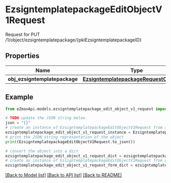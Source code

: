 # EzsigntemplatepackageEditObjectV1Request

Request for PUT /1/object/ezsigntemplatepackage/{pkiEzsigntemplatepackageID}

## Properties

Name | Type | Description | Notes
------------ | ------------- | ------------- | -------------
**obj_ezsigntemplatepackage** | [**EzsigntemplatepackageRequestCompound**](EzsigntemplatepackageRequestCompound.md) |  | 

## Example

```python
from eZmaxApi.models.ezsigntemplatepackage_edit_object_v1_request import EzsigntemplatepackageEditObjectV1Request

# TODO update the JSON string below
json = "{}"
# create an instance of EzsigntemplatepackageEditObjectV1Request from a JSON string
ezsigntemplatepackage_edit_object_v1_request_instance = EzsigntemplatepackageEditObjectV1Request.from_json(json)
# print the JSON string representation of the object
print(EzsigntemplatepackageEditObjectV1Request.to_json())

# convert the object into a dict
ezsigntemplatepackage_edit_object_v1_request_dict = ezsigntemplatepackage_edit_object_v1_request_instance.to_dict()
# create an instance of EzsigntemplatepackageEditObjectV1Request from a dict
ezsigntemplatepackage_edit_object_v1_request_form_dict = ezsigntemplatepackage_edit_object_v1_request.from_dict(ezsigntemplatepackage_edit_object_v1_request_dict)
```
[[Back to Model list]](../README.md#documentation-for-models) [[Back to API list]](../README.md#documentation-for-api-endpoints) [[Back to README]](../README.md)


